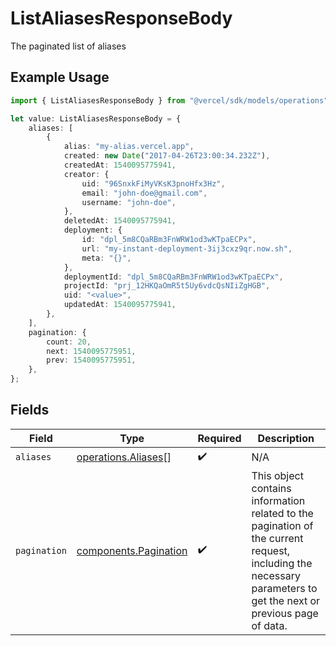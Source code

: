 # ListAliasesResponseBody

The paginated list of aliases

## Example Usage

```typescript
import { ListAliasesResponseBody } from "@vercel/sdk/models/operations";

let value: ListAliasesResponseBody = {
    aliases: [
        {
            alias: "my-alias.vercel.app",
            created: new Date("2017-04-26T23:00:34.232Z"),
            createdAt: 1540095775941,
            creator: {
                uid: "96SnxkFiMyVKsK3pnoHfx3Hz",
                email: "john-doe@gmail.com",
                username: "john-doe",
            },
            deletedAt: 1540095775941,
            deployment: {
                id: "dpl_5m8CQaRBm3FnWRW1od3wKTpaECPx",
                url: "my-instant-deployment-3ij3cxz9qr.now.sh",
                meta: "{}",
            },
            deploymentId: "dpl_5m8CQaRBm3FnWRW1od3wKTpaECPx",
            projectId: "prj_12HKQaOmR5t5Uy6vdcQsNIiZgHGB",
            uid: "<value>",
            updatedAt: 1540095775941,
        },
    ],
    pagination: {
        count: 20,
        next: 1540095775951,
        prev: 1540095775951,
    },
};
```

## Fields

| Field                                                                                                                                                           | Type                                                                                                                                                            | Required                                                                                                                                                        | Description                                                                                                                                                     |
| --------------------------------------------------------------------------------------------------------------------------------------------------------------- | --------------------------------------------------------------------------------------------------------------------------------------------------------------- | --------------------------------------------------------------------------------------------------------------------------------------------------------------- | --------------------------------------------------------------------------------------------------------------------------------------------------------------- |
| `aliases`                                                                                                                                                       | [operations.Aliases](../../models/operations/aliases.md)[]                                                                                                      | :heavy_check_mark:                                                                                                                                              | N/A                                                                                                                                                             |
| `pagination`                                                                                                                                                    | [components.Pagination](../../models/components/pagination.md)                                                                                                  | :heavy_check_mark:                                                                                                                                              | This object contains information related to the pagination of the current request, including the necessary parameters to get the next or previous page of data. |